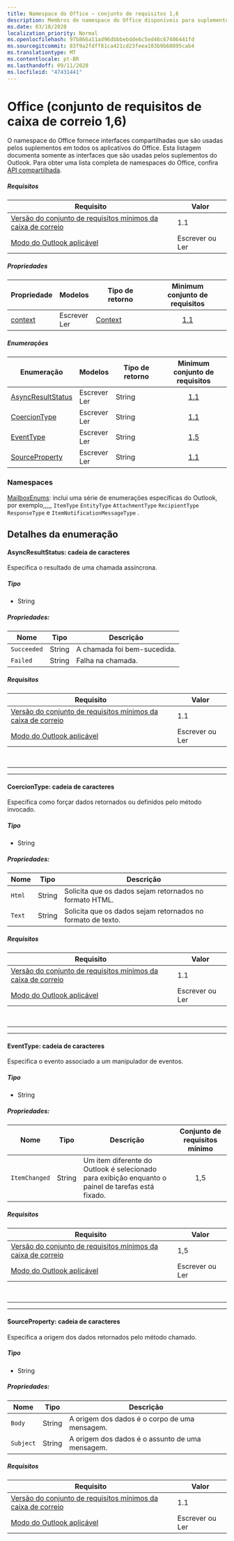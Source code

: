 ```yaml
---
title: Namespace do Office – conjunto de requisitos 1,6
description: Membros de namespace do Office disponíveis para suplementos do Outlook usando o conjunto de requisitos de API da caixa de correio 1,6.
ms.date: 03/18/2020
localization_priority: Normal
ms.openlocfilehash: 97b866a11ad96dbbbebdde6c5ed46c67406441fd
ms.sourcegitcommit: 83f9a2fdff81ca421cd23feea103b9b60895cab4
ms.translationtype: MT
ms.contentlocale: pt-BR
ms.lasthandoff: 09/11/2020
ms.locfileid: "47431441"
---
```

# <a name="office-mailbox-requirement-set-16"></a>Office (conjunto de requisitos de caixa de correio 1,6)

O namespace do Office fornece interfaces compartilhadas que são usadas pelos suplementos em todos os aplicativos do Office. Esta listagem documenta somente as interfaces que são usadas pelos suplementos do Outlook. Para obter uma lista completa de namespaces do Office, confira [API compartilhada](/javascript/api/office).

##### <a name="requirements"></a>Requisitos

|Requisito| Valor|
|---|---|
|[Versão do conjunto de requisitos mínimos da caixa de correio](../../requirement-sets/outlook-api-requirement-sets.md)| 1.1|
|[Modo do Outlook aplicável](../../../outlook/outlook-add-ins-overview.md#extension-points)| Escrever ou Ler|

##### <a name="properties"></a>Propriedades

| Propriedade | Modelos | Tipo de retorno | Minimum<br>conjunto de requisitos |
|---|---|---|:---:|
| [context](office.context.md) | Escrever<br>Ler | [Context](/javascript/api/office/office.context?view=outlook-js-1.6&preserve-view=true) | [1.1](../requirement-set-1.1/outlook-requirement-set-1.1.md) |

##### <a name="enumerations"></a>Enumerações

| Enumeração | Modelos | Tipo de retorno | Minimum<br>conjunto de requisitos |
|---|---|---|:---:|
| [AsyncResultStatus](#asyncresultstatus-string) | Escrever<br>Ler | String | [1.1](../requirement-set-1.1/outlook-requirement-set-1.1.md) |
| [CoercionType](#coerciontype-string) | Escrever<br>Ler | String | [1.1](../requirement-set-1.1/outlook-requirement-set-1.1.md) |
| [EventType](#eventtype-string) | Escrever<br>Ler | String | [1,5](../requirement-set-1.5/outlook-requirement-set-1.5.md) |
| [SourceProperty](#sourceproperty-string) | Escrever<br>Ler | String | [1.1](../requirement-set-1.1/outlook-requirement-set-1.1.md) |

### <a name="namespaces"></a>Namespaces

[MailboxEnums](/javascript/api/outlook/office.mailboxenums.attachmentcontentformat?view=outlook-js-1.6&preserve-view=true): inclui uma série de enumerações específicas do Outlook, por exemplo,,,,, `ItemType` `EntityType` `AttachmentType` `RecipientType` `ResponseType` e `ItemNotificationMessageType` .

## <a name="enumeration-details"></a>Detalhes da enumeração

#### <a name="asyncresultstatus-string"></a>AsyncResultStatus: cadeia de caracteres

Especifica o resultado de uma chamada assíncrona.

##### <a name="type"></a>Tipo

*   String

##### <a name="properties"></a>Propriedades:

|Nome| Tipo| Descrição|
|---|---|---|
|`Succeeded`| String|A chamada foi bem-sucedida.|
|`Failed`| String|Falha na chamada.|

##### <a name="requirements"></a>Requisitos

|Requisito| Valor|
|---|---|
|[Versão do conjunto de requisitos mínimos da caixa de correio](../../requirement-sets/outlook-api-requirement-sets.md)| 1.1|
|[Modo do Outlook aplicável](../../../outlook/outlook-add-ins-overview.md#extension-points)| Escrever ou Ler|

<br>

---
---

#### <a name="coerciontype-string"></a>CoercionType: cadeia de caracteres

Especifica como forçar dados retornados ou definidos pelo método invocado.

##### <a name="type"></a>Tipo

*   String

##### <a name="properties"></a>Propriedades:

|Nome| Tipo| Descrição|
|---|---|---|
|`Html`| String|Solicita que os dados sejam retornados no formato HTML.|
|`Text`| String|Solicita que os dados sejam retornados no formato de texto.|

##### <a name="requirements"></a>Requisitos

|Requisito| Valor|
|---|---|
|[Versão do conjunto de requisitos mínimos da caixa de correio](../../requirement-sets/outlook-api-requirement-sets.md)| 1.1|
|[Modo do Outlook aplicável](../../../outlook/outlook-add-ins-overview.md#extension-points)| Escrever ou Ler|

<br>

---
---

#### <a name="eventtype-string"></a>EventType: cadeia de caracteres

Especifica o evento associado a um manipulador de eventos.

##### <a name="type"></a>Tipo

*   String

##### <a name="properties"></a>Propriedades:

| Nome | Tipo | Descrição | Conjunto de requisitos mínimo |
|---|---|---|:---:|
|`ItemChanged`| String | Um item diferente do Outlook é selecionado para exibição enquanto o painel de tarefas está fixado. | 1,5 |

##### <a name="requirements"></a>Requisitos

|Requisito| Valor|
|---|---|
|[Versão do conjunto de requisitos mínimos da caixa de correio](../../requirement-sets/outlook-api-requirement-sets.md)| 1,5 |
|[Modo do Outlook aplicável](../../../outlook/outlook-add-ins-overview.md#extension-points)| Escrever ou Ler |

<br>

---
---

#### <a name="sourceproperty-string"></a>SourceProperty: cadeia de caracteres

Especifica a origem dos dados retornados pelo método chamado.

##### <a name="type"></a>Tipo

*   String

##### <a name="properties"></a>Propriedades:

|Nome| Tipo| Descrição|
|---|---|---|
|`Body`| String|A origem dos dados é o corpo de uma mensagem.|
|`Subject`| String|A origem dos dados é o assunto de uma mensagem.|

##### <a name="requirements"></a>Requisitos

|Requisito| Valor|
|---|---|
|[Versão do conjunto de requisitos mínimos da caixa de correio](../../requirement-sets/outlook-api-requirement-sets.md)| 1.1|
|[Modo do Outlook aplicável](../../../outlook/outlook-add-ins-overview.md#extension-points)| Escrever ou Ler|
